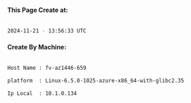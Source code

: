 
   
#### This Page Create at:

```bash

2024-11-21 - 13:56:33 UTC

```

#### Create By Machine:

```bash

Host Name : fv-az1446-659

platform  : Linux-6.5.0-1025-azure-x86_64-with-glibc2.35

Ip Local  : 10.1.0.134

```

